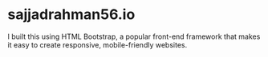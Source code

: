 # sajjadrahman56.io
 
I built this using HTML Bootstrap, a popular front-end framework that makes it easy to create responsive, mobile-friendly websites.
